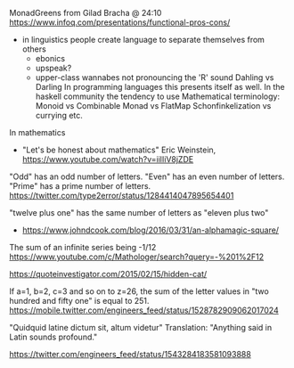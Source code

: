 MonadGreens from Gilad Bracha @ 24:10
https://www.infoq.com/presentations/functional-pros-cons/


- in linguistics people create language to separate themselves from others
	- ebonics
	- upspeak?
	- upper-class wannabes not pronouncing the 'R' sound
		Dahling vs Darling
In programming languages this presents itself as well.
	In the haskell community the tendency to use Mathematical terminology:
		Monoid vs Combinable
		Monad vs FlatMap
		Schonfinkelization vs currying
etc.

In mathematics
- "Let's be honest about mathematics" Eric Weinstein, https://www.youtube.com/watch?v=iilIiV8jZDE


"Odd" has an odd number of letters.
"Even" has an even number of letters.
"Prime" has a prime number of letters.
https://twitter.com/type2error/status/1284414047895654401

"twelve plus one" has the same number of letters as "eleven plus two"

- https://www.johndcook.com/blog/2016/03/31/an-alphamagic-square/


The sum of an infinite series being -1/12
	https://www.youtube.com/c/Mathologer/search?query=-%201%2F12
	
https://quoteinvestigator.com/2015/02/15/hidden-cat/

If a=1, b=2, c=3 and so on to z=26, the sum of the letter values in "two hundred and fifty one" is equal to 251. https://mobile.twitter.com/engineers_feed/status/1528782909062017024

"Quidquid latine dictum sit, altum videtur"
Translation: "Anything said in Latin sounds profound."

https://twitter.com/engineers_feed/status/1543284183581093888